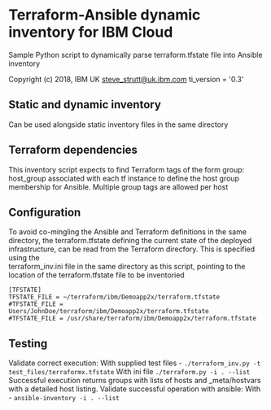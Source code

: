 # Terraform-Ansible dynamic inventory for IBM Cloud

Sample Python script to dynamically parse terraform.tfstate file into Ansible inventory

Copyright (c) 2018, IBM UK
steve_strutt@uk.ibm.com
ti_version = '0.3'

## Static and dynamic inventory
Can be used alongside static inventory files in the same directory 


## Terraform dependencies

This inventory script expects to find Terraform tags of the form 
group: host_group associated with each tf instance to define the 
host group membership for Ansible. Multiple group tags are allowed per host

## Configuration

To avoid co-mingling the Ansible and Terraform definitions in the same directory, 
the terraform.tfstate defining the current state of the deployed infrastructure,
can be read from the Terraform direcfory. This is specified using the  
terraform_inv.ini file in the same directory as this script, pointing to the 
location of the terraform.tfstate file to be inventoried

```
[TFSTATE]
TFSTATE_FILE = ~/terraform/ibm/Demoapp2x/terraform.tfstate
#TFSTATE_FILE = Users/JohnDoe/terraform/ibm/Demoapp2x/terraform.tfstate
#TFSTATE_FILE = /usr/share/terraform/ibm/Demoapp2x/terraform.tfstate
``` 
 
## Testing  
 
Validate correct execution: 
  With supplied test files - `./terraform_inv.py -t test_files/terraformx.tfstate`
  With ini file `./terraform.py -i . --list`
Successful execution returns groups with lists of hosts and _meta/hostvars with a detailed
host listing.
Validate successful operation with ansible:
  With - `ansible-inventory -i . --list`

  
